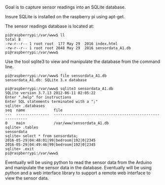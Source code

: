 Goal is to capture sensor readings into an SQLite database.

Insure SQLite is installed on the raspberry pi using apt-get.

The sensor readings database is located at:

```
pi@raspberrypi:/var/www$ ll
total 8
-rw-r--r-- 1 root root  177 May 29  2016 index.html
-rw-r--r-- 1 root root 2048 May 29  2016 sensordata_A1.db
pi@raspberrypi:/var/www$
```

Use the tool sqlite3 to view and manipulate the database from the command line.

```
pi@raspberrypi:/var/www$ file sensordata_A1.db
sensordata_A1.db: SQLite 3.x database
```

```
pi@raspberrypi:/var/www$ sqlite3 sensordata_A1.db
SQLite version 3.7.13 2012-06-11 02:05:22
Enter ".help" for instructions
Enter SQL statements terminated with a ";"
sqlite> .databases
seq  name             file
---  ---------------  ----------------------------------------------------------
0    main             /var/www/sensordata_A1.db
sqlite> .tables
sensordata
sqlite> select * from sensordata;
2016-05-29|04:48:01|99|bedroom|192|0|2345
2016-05-29|04:49:46|99|bedroom|192|0|2345
sqlite> .exit
pi@raspberrypi:/var/www$
```

Eventually will be using python to read the sensor data from the Arduino and manipulate the sensor data in the database. 
Eventually will be using python and a web interface library to support a remote web interface to view the sensor data.

